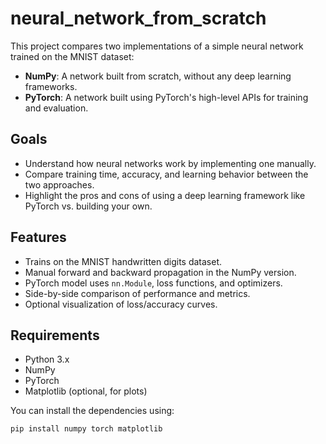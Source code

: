 # neural_network_from_scratch

This project compares two implementations of a simple neural network trained on the MNIST dataset:

- **NumPy**: A network built from scratch, without any deep learning frameworks.
- **PyTorch**: A network built using PyTorch's high-level APIs for training and evaluation.

## Goals

- Understand how neural networks work by implementing one manually.
- Compare training time, accuracy, and learning behavior between the two approaches.
- Highlight the pros and cons of using a deep learning framework like PyTorch vs. building your own.

## Features

- Trains on the MNIST handwritten digits dataset.
- Manual forward and backward propagation in the NumPy version.
- PyTorch model uses `nn.Module`, loss functions, and optimizers.
- Side-by-side comparison of performance and metrics.
- Optional visualization of loss/accuracy curves.

## Requirements

- Python 3.x  
- NumPy  
- PyTorch  
- Matplotlib (optional, for plots)

You can install the dependencies using:

```bash
pip install numpy torch matplotlib
